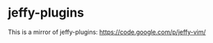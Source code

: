 jeffy-plugins
=============

This is a mirror of jeffy-plugins: https://code.google.com/p/jeffy-vim/
